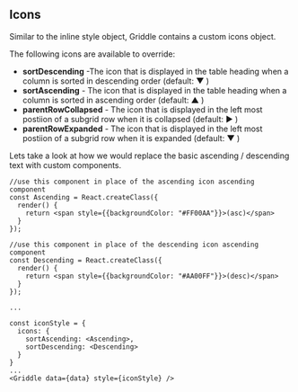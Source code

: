 ## Icons ##

Similar to the inline style object, Griddle contains a custom icons object.

The following icons are available to override:

- **sortDescending** -The icon that is displayed in the table heading when a column is sorted in descending order (default: ▼ )
- **sortAscending** - The icon that is displayed in the table heading when a column is sorted in ascending order  (default: ▲ )
- **parentRowCollapsed** - The icon that is displayed in the left most postiion of a subgrid row when it is collapsed (default: ▶ )
- **parentRowExpanded** - The icon that is displayed in the left most postiion of a subgrid row when it is expanded (default: ▼ )

Lets take a look at how we would replace the basic ascending / descending text with custom components.

```
//use this component in place of the ascending icon ascending component
const Ascending = React.createClass({
  render() {
    return <span style={{backgroundColor: "#FF00AA"}}>(asc)</span>
  }
});

//use this component in place of the descending icon ascending component
const Descending = React.createClass({
  render() {
    return <span style={{backgroundColor: "#AA00FF"}}>(desc)</span>
  }
});

...

const iconStyle = {
  icons: {
    sortAscending: <Ascending>,
    sortDescending: <Descending>
  }
}
...
<Griddle data={data} style={iconStyle} />
```
